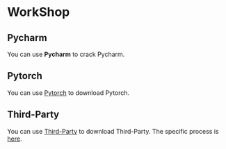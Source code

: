 # WorkShop

## Pycharm
You can use **Pycharm** to crack Pycharm.

## Pytorch
You can use [Pytorch](https://download.pytorch.org/whl/torch_stable.html) to download Pytorch.

## Third-Party
You can use [Third-Party](http://mirrors.aliyun.com/pypi/simple/) to download Third-Party. The specific process is [here](https://www.cnblogs.com/realwuxiong/p/13410291.html).



